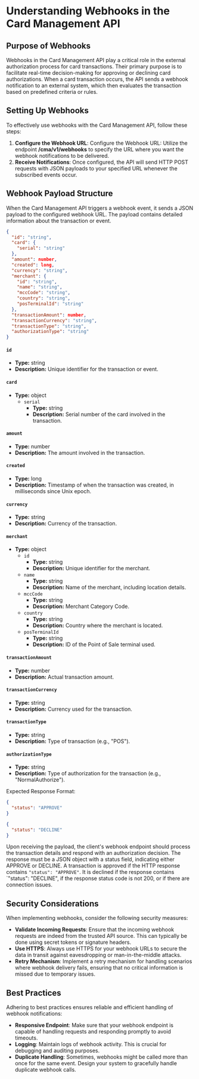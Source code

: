 # Understanding Webhooks in the Card Management API

## Purpose of Webhooks
Webhooks in the Card Management API play a critical role in the external authorization process for card transactions. Their primary purpose is to facilitate real-time decision-making for approving or declining card authorizations. When a card transaction occurs, the API sends a webhook notification to an external system, which then evaluates the transaction based on predefined criteria or rules.

## Setting Up Webhooks
To effectively use webhooks with the Card Management API, follow these steps:
1. **Configure the Webhook URL**: Configure the Webhook URL: Utilize the endpoint **/cma/v1/webhooks** to specify the URL where you want the webhook notifications to be delivered.
2. **Receive Notifications**: Once configured, the API will send HTTP POST requests with JSON payloads to your specified URL whenever the subscribed events occur.

## Webhook Payload Structure

When the Card Management API triggers a webhook event, it sends a JSON payload to the configured webhook URL. The payload contains detailed information about the transaction or event.

```json
{
  "id": "string",
  "card": {
    "serial": "string"
  },
  "amount": number,
  "created": long,
  "currency": "string",
  "merchant": {
    "id": "string",
    "name": "string",
    "mccCode": "string",
    "country": "string",
    "posTerminalId": "string"
  },
  "transactionAmount": number,
  "transactionCurrency": "string",
  "transactionType": "string",
  "authorizationType": "string"
} 
```

#### `id`
- **Type:** string
- **Description:** Unique identifier for the transaction or event.

#### `card`
- **Type:** object
    - `serial`
        - **Type:** string
        - **Description:** Serial number of the card involved in the transaction.

#### `amount`
- **Type:** number
- **Description:** The amount involved in the transaction.

#### `created`
- **Type:** long
- **Description:** Timestamp of when the transaction was created, in milliseconds since Unix epoch.

#### `currency`
- **Type:** string
- **Description:** Currency of the transaction.

#### `merchant`
- **Type:** object
    - `id`
        - **Type:** string
        - **Description:** Unique identifier for the merchant.
    - `name`
        - **Type:** string
        - **Description:** Name of the merchant, including location details.
    - `mccCode`
        - **Type:** string
        - **Description:** Merchant Category Code.
    - `country`
        - **Type:** string
        - **Description:** Country where the merchant is located.
    - `posTerminalId`
        - **Type:** string
        - **Description:** ID of the Point of Sale terminal used.

#### `transactionAmount`
- **Type:** number
- **Description:** Actual transaction amount.

#### `transactionCurrency`
- **Type:** string
- **Description:** Currency used for the transaction.

#### `transactionType`
- **Type:** string
- **Description:** Type of transaction (e.g., "POS").

#### `authorizationType`
- **Type:** string
- **Description:** Type of authorization for the transaction (e.g., "NormalAuthorize").


Expected Response Format:
```json
{
  "status": "APPROVE"
}
```
```json
{
  "status": "DECLINE"
}
```

Upon receiving the payload, the client's webhook endpoint should process the transaction details and respond with an authorization decision. The response must be a JSON object with a status field, indicating either APPROVE or DECLINE.
A transaction is approved if the HTTP response contains `"status": "APPROVE"`. It is declined if the response contains `"status": "DECLINE", if the response status code is not 200, or if there are connection issues.


## Security Considerations
When implementing webhooks, consider the following security measures:
- **Validate Incoming Requests**: Ensure that the incoming webhook requests are indeed from the trusted API source. This can typically be done using secret tokens or signature headers.
- **Use HTTPS**: Always use HTTPS for your webhook URLs to secure the data in transit against eavesdropping or man-in-the-middle attacks.
- **Retry Mechanism**: Implement a retry mechanism for handling scenarios where webhook delivery fails, ensuring that no critical information is missed due to temporary issues.

## Best Practices
Adhering to best practices ensures reliable and efficient handling of webhook notifications:
- **Responsive Endpoint**: Make sure that your webhook endpoint is capable of handling requests and responding promptly to avoid timeouts.
- **Logging**: Maintain logs of webhook activity. This is crucial for debugging and auditing purposes.
- **Duplicate Handling**: Sometimes, webhooks might be called more than once for the same event. Design your system to gracefully handle duplicate webhook calls.
